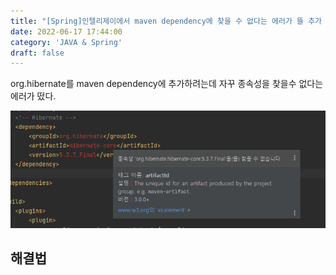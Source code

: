 ```yaml
---
title: "[Spring]인텔리제이에서 maven dependency에 찾을 수 없다는 에러가 뜰 추가 안될때"
date: 2022-06-17 17:44:00
category: 'JAVA & Spring'
draft: false
---
```


org.hibernate를 maven dependency에 추가하려는데 자꾸 종속성을 찾을수 없다는 에러가 떴다.

![](.\images\220617_01.PNG)

## 해결법

